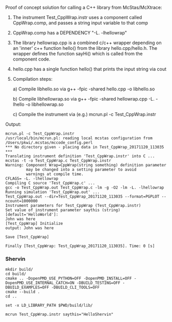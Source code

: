 Proof of concept solution for calling a C++ library from McStas/McXtrace:

1) The instrument Test_CppWrap.instr uses a component called CppWrap.comp, and passes a string 
   input variable to that comp

2) CppWrap.comp has a DEPENDENCY "-L. -lhellowrap"

3) The library hellowrap.cpp is a combined c/c++ wrapper depending on an 'inner' c++ function 
   hello() from the library hello.cpp/hello.h. The wrapper defines the function sayHi() which
   is called from the component code.

4) hello.cpp has a single function hello() that prints the input string via cout 

5) Compilation steps:

   a) Compile libhello.so via
      g++ -fpic -shared hello.cpp -o libhello.so
   
   b) Compile libhellowrap.so via
      g++ -fpic -shared hellowrap.cpp -L. -lhello -o libhellowrap.so

   c) Compile the instrument via (e.g.)
      mcrun.pl -c Test_CppWrap.instr


Output:
```
mcrun.pl -c Test_CppWrap.instr
/usr/local/bin/mcrun.pl: reading local mcstas configuration from /Users/pkwi/.mcstas/mccode_config.perl
*** No directory given - placing data in Test_CppWrap_20171120_113035 ***
Translating instrument definition 'Test_CppWrap.instr' into C ...
mcstas -t -o Test_CppWrap.c Test_CppWrap.instr
Warning: Component Wrap=CppWrap(string something) definition parameter
         may be changed into a setting parameter to avoid
         warnings at compile time.
CFLAGS= -L. -lhellowrap
Compiling C source 'Test_CppWrap.c' ...
gcc -o Test_CppWrap.out Test_CppWrap.c -lm -g -O2 -lm -L. -lhellowrap
Running simulation 'Test_CppWrap.out' ...
Test_CppWrap.out --dir=Test_CppWrap_20171120_113035 --format=PGPLOT --ncount=1000000
Instrument parameters for Test_CppWrap (Test_CppWrap.instr)
Set value of instrument parameter saythis (string) [default='HelloWorld']:
John was here
[Test_CppWrap] Initialize
output: John was here

Save [Test_CppWrap]

Finally [Test_CppWrap: Test_CppWrap_20171120_113035]. Time: 0 [s] 
```

### Shervin
```
mkdir build/
cd build/
cmake .. -DopenPMD_USE_PYTHON=OFF -DopenPMD_INSTALL=OFF -DopenPMD_USE_INTERNAL_CATCH=ON -DBUILD_TESTING=OFF -DBUILD_EXAMPLES=OFF -DBUILD_CLI_TOOLS=OFF
cmake --build .
cd ..

set -x LD_LIBRARY_PATH $PWD/build/lib/

mcrun Test_CppWrap.instr saythis="HelloShervin"
```


